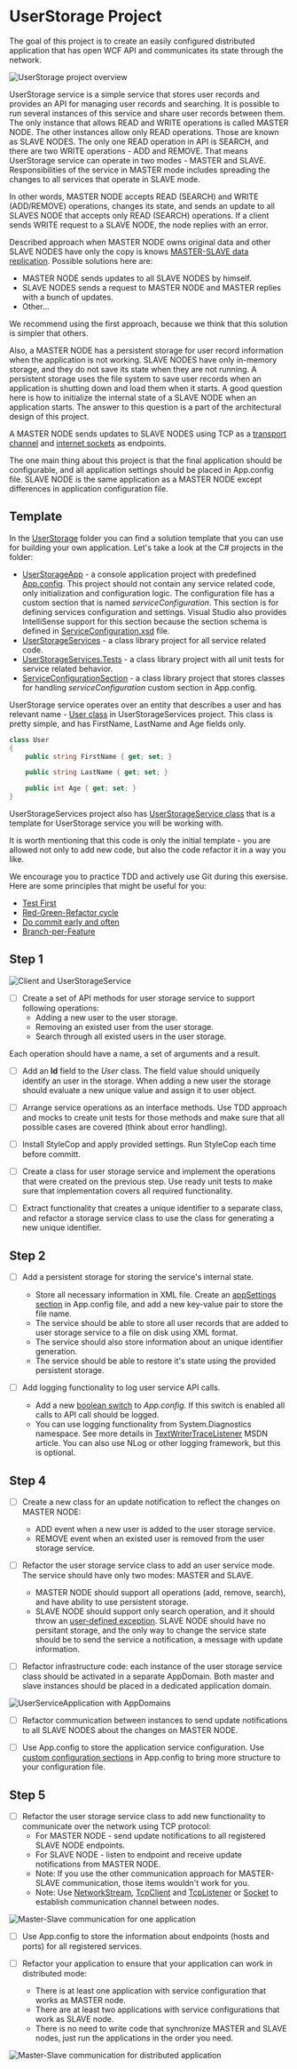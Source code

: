# UserStorage Project

The goal of this project is to create an easily configured distributed application that has open WCF API and communicates its state through the network.

![UserStorage project overview](images/UserStorageOverview.png "UserStorage project overview")

UserStorage service is a simple service that stores user records and provides an API for managing user records and searching. It is possible to run several instances of this service and share user records between them. The only instance that allows READ and WRITE operations is called MASTER NODE. The other instances allow only READ operations. Those are known as SLAVE NODES. The only one READ operation in API is SEARCH, and there are two WRITE operations - ADD and REMOVE. That means UserStorage service can operate in two modes - MASTER and SLAVE. Responsibilities of the service in MASTER mode includes spreading the changes to all services that operate in SLAVE mode.

In other words, MASTER NODE accepts READ (SEARCH) and WRITE (ADD/REMOVE) operations, changes its state, and sends an update to all SLAVES NODE that accepts only READ (SEARCH) operations. If a client sends WRITE request to a SLAVE NODE, the node replies with an error.

Described approach when MASTER NODE owns original data and other SLAVE NODES have only the copy is knows [MASTER-SLAVE data replication](https://ruhighload.com/post/%D0%A0%D0%B5%D0%BF%D0%BB%D0%B8%D0%BA%D0%B0%D1%86%D0%B8%D1%8F+%D0%B4%D0%B0%D0%BD%D0%BD%D1%8B%D1%85). Possible solutions here are:
* MASTER NODE sends updates to all SLAVE NODES by himself.
* SLAVE NODES sends a request to MASTER NODE and MASTER replies with a bunch of updates.
* Other...

We recommend using the first approach, because we think that this solution is simpler that others.

Also, a MASTER NODE has a persistent storage for user record information when the application is not working. SLAVE NODES have only in-memory storage, and they do not save its state when they are not running. A persistent storage uses the file system to save user records when an application is shutting down and load them when it starts. A good question here is how to initialize the internal state of a SLAVE NODE when an application starts. The answer to this question is a part of the architectural design of this project.

A MASTER NODE sends updates to SLAVE NODES using TCP as a [transport channel](https://en.wikipedia.org/wiki/List_of_network_protocols_(OSI_model)#Layer_4_.28Transport_Layer.29) and [internet sockets](https://docs.microsoft.com/en-us/dotnet/api/system.net.sockets) as endpoints.

The one main thing about this project is that the final application should be configurable, and all application settings should be placed in App.config file. SLAVE NODE is the same application as a MASTER NODE except differences in application configuration file.


## Template

In the [UserStorage](UserStorage) folder you can find a solution template that you can use for building your own application. Let's take a look at the C# projects in the folder:

* [UserStorageApp](UserStorage/UserStorageApp) - a console application project with predefined [App.config](UserStorage/UserStorageApp/App.config). This project should not contain any service related code, only initialization and configuration logic. The configuration file has a custom section that is named _serviceConfiguration_. This section is for defining services configuration and settings. Visual Studio also provides IntelliSense support for this section because the section schema is defined in [ServiceConfiguration.xsd](UserStorage/UserStorageApp/ServiceConfiguration.xsd) file. 
* [UserStorageServices](UserStorage/UserStorageServices) - a class library project for all service related code.
* [UserStorageServices.Tests](UserStorage/UserStorageServices.Tests) - a class library project with all unit tests for service related behavior.
* [ServiceConfigurationSection](UserStorage/ServiceConfigurationSection) - a class library project that stores classes for handling _serviceConfiguration_ custom section in App.config.

UserStorage service operates over an entity that describes a user and has relevant name - [User class](UserStorage/UserStorageServices/User.cs) in UserStorageServices project. This class is pretty simple, and has FirstName, LastName and Age fields only.

```cs
class User
{
	public string FirstName { get; set; }

	public string LastName { get; set; }

	public int Age { get; set; }
}
```

UserStorageServices project also has [UserStorageService class](UserStorage/UserStorageServices/UserStorageService.cs) that is a template for UserStorage service you will be working with.

It is worth mentioning that this code is only the initial template - you are allowed not only to add new code, but also the code refactor it in a way you like.

We encourage you to practice TDD and actively use Git during this exersise. Here are some principles that might be useful for you:
* [Test First](http://www.extremeprogramming.org/rules/testfirst.html)
* [Red-Green-Refactor cycle](http://www.jamesshore.com/Blog/Red-Green-Refactor.html)
* [Do commit early and often](https://sethrobertson.github.io/GitBestPractices/#commit)
* [Branch-per-Feature](http://dymitruk.com/blog/2012/02/05/branch-per-feature/)


## Step 1

![Client and UserStorageService](images/ClientAndServiceBeginning.png "Client and UserStorageService")

- [ ] Create a set of API methods for user storage service to support following operations:
  * Adding a new user to the user storage.
  * Removing an existed user from the user storage.
  * Search through all existed users in the user storage.

Each operation should have a name, a set of arguments and a result.

- [ ] Add an **Id** field to the _User_ class. The field value should uniqueily identify an user in the storage. When adding a new user the storage should evaluate a new unique value and assign it to user object.

- [ ] Arrange service operations as an interface methods. Use TDD approach and mocks to create unit tests for those methods and make sure that all possible cases are covered (think about error handling).

- [ ] Install StyleCop and apply provided settings. Run StyleCop each time before committ.

- [ ] Create a class for user storage service and implement the operations that were created on the previous step. Use ready unit tests to make sure that implementation covers all required functionality.

- [ ] Extract functionality that creates a unique identifier to a separate class, and refactor a storage service class to use the class for generating a new unique identifier.


## Step 2

- [ ] Add a persistent storage for storing the service's internal state.
  * Store all necessary information in XML file. Create an [appSettings section](https://msdn.microsoft.com/en-us/library/system.configuration.configurationmanager.appsettings(v=vs.110).aspx) in App.config file, and add a new key-value pair to store the file name.
  * The service should be able to store all user records that are added to user storage service to a file on disk using XML format.
  * The service should also store information about an unique identifier generation.
  * The service should be able to restore it's state using the provided persistent storage.

- [ ] Add logging functionality to log user service API calls.
  * Add a new [boolean switch](https://msdn.microsoft.com/en-us/library/system.diagnostics.booleanswitch%28v=vs.110%29.aspx) to _App.config_. If this switch is enabled all calls to API call should be logged.
  * You can use logging functionality from System.Diagnostics namespace. See more details in [TextWriterTraceListener](https://msdn.microsoft.com/ru-ru/library/system.diagnostics.textwritertracelistener(v=vs.110).aspx) MSDN article. You can also use NLog or other logging framework, but this is optional.


## Step 4

- [ ] Create a new class for an update notification to reflect the changes on MASTER NODE:
  * ADD event when a new user is added to the user storage service.
  * REMOVE event when an existed user is removed from the user storage service.

- [ ] Refactor the user storage service class to add an user service mode. The service should have only two modes: MASTER and SLAVE.
  * MASTER NODE should support all operations (add, remove, search), and have ability to use persistent storage.
  * SLAVE NODE should support only search operation, and it should throw an [user-defined exception](https://msdn.microsoft.com/en-us/library/87cdya3t(v=vs.110).aspx). SLAVE NODE should have no persitant storage, and the only way to change the service state should be to send the service a notification, a message with update information.

- [ ] Refactor infrastructure code: each instance of the user storage service class should be activated in a separate AppDomain. Both master and slave instances should be placed in a dedicated application domain.

![UserServiceApplication with AppDomains](images/UserServiceWithAppDomains.png "UserServiceApplication with AppDomains")

- [ ] Refactor communication between instances to send update notifications to all SLAVE NODES about the changes on MASTER NODE.

- [ ] Use App.config to store the application service configuration. Use [custom configuration sections](https://habrahabr.ru/post/128517/) in App.config to bring more structure to your configuration file.


## Step 5

- [ ] Refactor the user storage service class to add new functionality to communicate over the network using TCP protocol:
  * For MASTER NODE - send update notifications to all registered SLAVE NODE endpoints.
  * For SLAVE NODE - listen to endpoint and receive update notifications from MASTER NODE.
  * Note: If you use the other communication approach for MASTER-SLAVE communication, those items wouldn't work for you.
  * Note: Use [NetworkStream](https://msdn.microsoft.com/ru-ru/library/system.net.sockets.networkstream%28v=vs.110%29.aspx), [TcpClient](https://msdn.microsoft.com/ru-ru/library/system.net.sockets.tcpclient(v=vs.110).aspx) and [TcpListener](https://msdn.microsoft.com/ru-ru/library/system.net.sockets.tcplistener(v=vs.110).aspx) or [Socket](https://msdn.microsoft.com/ru-ru/library/system.net.sockets.socket(v=vs.110).aspx) to establish communication channel between nodes.

![Master-Slave communication for one application](images/UserServiceApplicationSimpleCase.png "Master-Slave communication for one application")

- [ ] Use App.config to store the information about endpoints (hosts and ports) for all registered services.

- [ ] Refactor your application to ensure that your application can work in distributed mode:
  * There is at least one application with service configuration that works as MASTER node.
  * There are at least two applications with service configurations that work as SLAVE node.
  * There is no need to write code that synchronize MASTER and SLAVE nodes, just run the applications in the order you need.

![Master-Slave communication for distributed application](images/UserServiceApplicationDistributed.png "Master-Slave communication for distributed application")